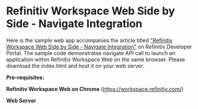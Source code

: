 # Refinitiv Workspace Web Side by Side - Navigate Integration

Here is the sample web app accompanies the article titled ["Refinitiv Workspace Web Side by Side - Navigate Integration"](https://developers.refinitiv.com/en/article-catalog/article/refinitiv-workspace-web-side-by-side---navigate-integration) on Refinitiv Developer Portal.
The sample code demonstratse navigate API call to launch an application within Refinitiv Workspace Web on the same browser.
Please download the index.html and host it on your web server.

**Pre-requisites:** 

**Refinitiv Workspace Web on Chrome** (https://workspace.refinitiv.com/)

**Web Server**
